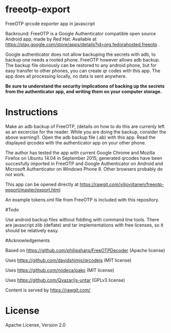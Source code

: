 # freeotp-export

FreeOTP qrcode exporter app in javascript

Backround: FreeOTP is a Google Authenticator compatible open source Android app, made by Red Hat. Available at https://play.google.com/store/apps/details?id=org.fedorahosted.freeotp .

Google authenticator does not allow backuping the secrets with adb, to backup one needs a rooted phone. FreeOTP however allows adb backup. The backup file obviously can be restored to any android phone, but for easy transfer to other phones, you can create qr codes with this app. The app does all processing locally, no data is sent anywhere. 

__Be sure to understand the security implications of backing up the secrets from the authenticator app, and writing them on your computer storage.__

# Instructions

Make an adb backup of FreeOTP, (details on how to do this are currenly left as an excercise for the reader. While you are doing the backup, consider the above warning!). Open the adb backup file (.ab) with this app. Read the displayed qrcodes with the authenticator app on your other phone.

The author has tested the app with current Google Chrome and Mozilla Firefox on Ubuntu 14.04 in September 2015, generated qrcodes have been succesfully imported in FreeOTP and Google Authenticator on Android and Microsoft Authenticator on Windows Phone 8. Other browsers probably do not work.

This app can be opened directly at https://rawgit.com/viljoviitanen/freeotp-export/master/export.html 

An example tokens.xml file from FreeOTP is included with this repository.

#Todo

Use android backup files without fiddling with command line tools. There are javascript zlib (deflate) and tar implementations with free licenses, so it should be relatively easy.

#Acknowledgements

Based on https://github.com/philipsharp/FreeOTPDecoder (Apache license)

Uses https://github.com/davidshimjs/qrcodejs (MIT license)

Uses https://github.com/nodeca/pako (MIT license)

Uses https://github.com/Qvazar/js-untar (GPLv3 license)

Content is served by https://rawgit.com/

# License

Apache License, Version 2.0
